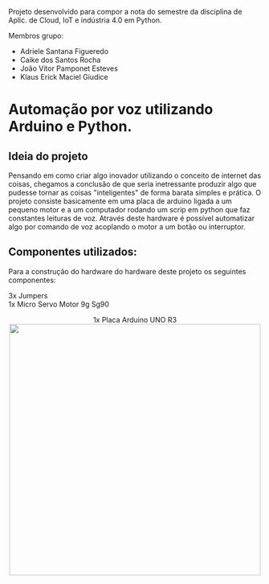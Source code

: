 Projeto desenvolvido para compor a nota do semestre da disciplina de Aplic. de Cloud, IoT e indústria 4.0 em Python.

Membros grupo: <br>
* Adriele Santana Figueredo <br>
* Caike dos Santos Rocha <br>
* João Vítor Pamponet Esteves <br>
* Klaus Erick Maciel Giudice

# Automação por voz utilizando Arduino e Python.

## Ideia do projeto
Pensando em como criar algo inovador utilizando o conceito de internet das coisas, chegamos a conclusão de que seria inetressante produzir algo que pudesse tornar as coisas "inteligentes" de forma barata simples e prática.
O projeto consiste basicamente em uma placa de arduino ligada a um pequeno motor e a um computador rodando um scrip em python que faz constantes leituras de voz. Através
deste hardware é possível automatizar algo por comando de voz acoplando o motor a um botão ou interruptor.

## Componentes utilizados:
Para a construção do hardware do hardware deste projeto os seguintes componentes: <br>

3x Jumpers <br>
1x Micro Servo Motor 9g Sg90


<div align="center">
  1x Placa Arduino UNO R3 <br>
  <img src="https://github.com/JV1T0R/Arduino-project/assets/100170271/68994828-bd5a-47d9-a9f8-e302fb19282b" width="500px" height="500px">
</div>
